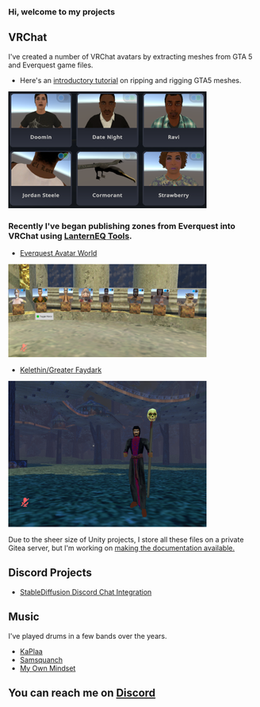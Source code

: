 ### Hi, welcome to my projects

## VRChat
I've created a number of VRChat avatars by extracting meshes from GTA 5 and Everquest game files.
- Here's an [introductory tutorial](https://www.youtube.com/watch?v=U-TJACOPOtw) on ripping and rigging GTA5 meshes.
<img src="images/vrchatavatars.PNG" width="400px">


### Recently I've began publishing zones from Everquest into VRChat using [LanternEQ Tools](https://www.lanterneq.com).
- [Everquest Avatar World](https://vrchat.com/home/content/worlds/wrld_5b0cea15-667a-4d3b-bb5e-3802cecce593)<br>
<img src="images/eqavatars.PNG" width="400px">

- [Kelethin/Greater Faydark](https://vrchat.com/home/world/wrld_ffbd56f2-e800-4ef0-895a-ed30611378cd)<br>
<img src="images/kelethin.PNG" width="400px">

Due to the sheer size of Unity projects, I store all these files on a private Gitea server, but I'm working on [making the documentation available.](https://github.com/mundiplaga/vrchat/wiki)

## Discord Projects

- [StableDiffusion Discord Chat Integration](https://github.com/mundiplaga/jester-bot)

## Music
I've played drums in a few bands over the years.

- [KaPlaa](https://kaplaa.bandcamp.com/)
- [Samsquanch](https://samsquanchyeah.bandcamp.com/album/ocelot-of-problems)
- [My Own Mindset](https://myownmindset.bandcamp.com/track/all-your-stories)

## You can reach me on [Discord](https://discordapp.com/users/mundiplaga)
